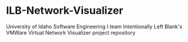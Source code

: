 ILB-Network-Visualizer
======================

University of Idaho Software Engineering I team Intentionally Left Blank's VMWare Virtual Network Visualizer project repository